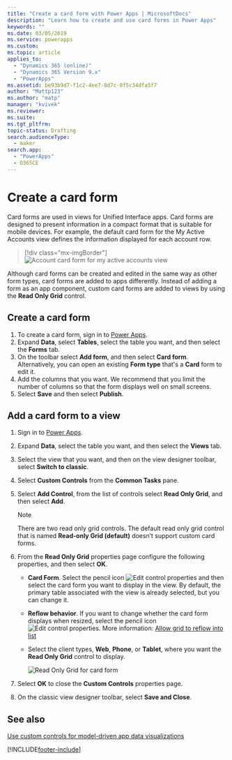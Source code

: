 ```yaml
---
title: "Create a card form with Power Apps | MicrosoftDocs"
description: "Learn how to create and use card forms in Power Apps"
keywords: ""
ms.date: 03/05/2019
ms.service: powerapps
ms.custom: 
ms.topic: article
applies_to: 
  - "Dynamics 365 (online)"
  - "Dynamics 365 Version 9.x"
  - "PowerApps"
ms.assetid: be93b9d7-f1c2-4ee7-8d7c-0f5c34dfa5f7
author: "Mattp123"
ms.author: "matp"
manager: "kvivek"
ms.reviewer: 
ms.suite: 
ms.tgt_pltfrm: 
topic-status: Drafting
search.audienceType: 
  - maker
search.app: 
  - "PowerApps"
  - D365CE
---
```

# Create a card form
Card forms are used in views for Unified Interface apps. Card forms are designed to present information in a compact format that is suitable for mobile devices. For example, the default card form for the My Active Accounts view defines the information displayed for each account row. 

> [!div class="mx-imgBorder"] 
> ![Account card form for my active accounts view](media/account-cardform-for-myactiveaccounts-view.png "Account card form for my active accounts view")

Although card forms can be created and edited in the same way as other form types, card forms are added to apps differently. Instead of adding a form as an app component, custom card forms are added to views by using the **Read Only Grid** control. 

## Create a card form
1. To create a card form, sign in to [Power Apps](https://make.powerapps.com/?utm_source=padocs&utm_medium=linkinadoc&utm_campaign=referralsfromdoc). 
2. Expand **Data**, select **Tables**, select the table you want, and then select the **Forms** tab.
3. On the toolbar select **Add form**, and then select **Card form**. Alternatively, you can open an existing **Form type** that's a **Card** form to edit it.
4. Add the columns that you want. We recommend that you limit the number of columns so that the form displays well on small screens. 
5. Select **Save** and then select **Publish**. 

## Add a card form to a view 
1. Sign in to [Power Apps](https://make.powerapps.com/?utm_source=padocs&utm_medium=linkinadoc&utm_campaign=referralsfromdoc).
2. Expand **Data**, select the table you want, and then select the **Views** tab.
3. Select the view that you want, and then on the view designer toolbar, select **Switch to classic**.
4. Select **Custom Controls** from the **Common Tasks** pane.
5. Select **Add Control**, from the list of controls select **Read Only Grid**, and then select **Add**.

   > [!NOTE]
   > There are two read only grid controls. The default read only grid control that is named **Read-only Grid (default)** doesn’t support custom card forms. 

6. From the **Read Only Grid** properties page configure the following properties, and then select **OK**. 
   - **Card Form**. Select the pencil icon ![Edit control properties](media/ccf-pencil-icon.png) and then select the card form you want to display in the view. By default, the primary table associated with the view is already selected, but you can change it. 
   - **Reflow behavior**. If you want to change whether the card form displays when resized, select the pencil icon ![Edit control properties](media/ccf-pencil-icon.png). More information: [Allow grid to reflow into list](specify-properties-for-unified-interface-apps.md#allow-grid-to-reflow-into-list)  
   - Select the client types, **Web**, **Phone**, or **Tablet**, where you want the **Read Only Grid** control to display.

     ![Read Only Grid for card form](media/read-only-grid-for-cardform.png)

7. Select **OK** to close the **Custom Controls** properties page. 
8. On the classic view designer toolbar, select **Save and Close**. 

## See also
[Use custom controls for model-driven app data visualizations](use-custom-controls-data-visualizations.md)





[!INCLUDE[footer-include](../../includes/footer-banner.md)]